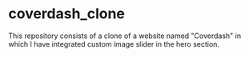 # coverdash_clone
This repository consists of a clone of a website named "Coverdash" in which I have integrated custom image slider in the hero section.
